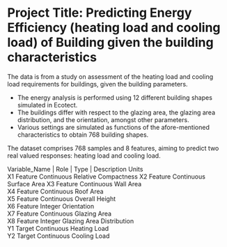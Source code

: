 # Project Title: Predicting Energy Efficiency (heating load and cooling load) of Building given the building characteristics 

The data is from a study on assessment of the heating load and cooling load requirements for buildings, given the building parameters.
- The energy analysis is performed using 12 different building shapes simulated in Ecotect. 
- The buildings differ with respect to the glazing area, the glazing area distribution, and the orientation, amongst other parameters. 
- Various settings are simulated as functions of the afore-mentioned characteristics to obtain 768 building shapes. 

The dataset comprises 768 samples and 8 features, aiming to predict two real valued responses: heating load and cooling load. 


Variable_Name |	  Role	 |     Type	  |      Description	Units	
X1	            Feature	    Continuous	  Relative Compactness
X2	            Feature	    Continuous	  Surface Area
X3	            Feature	    Continuous	  Wall Area		
X4	            Feature	    Continuous	  Roof Area		
X5	            Feature	    Continuous	  Overall Height	
X6	            Feature	    Integer	      Orientation		
X7	            Feature	    Continuous	  Glazing Area		
X8	            Feature	    Integer	      Glazing Area Distribution		
Y1	            Target	    Continuous	  Heating Load		
Y2	            Target	    Continuous	  Cooling Load		
